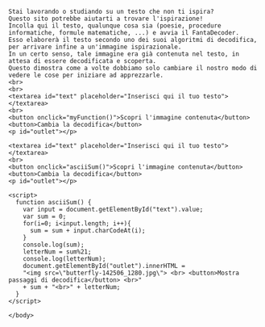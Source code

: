 <html>
  <body>

    Stai lavorando o studiando su un testo che non ti ispira? 
    Questo sito potrebbe aiutarti a trovare l'ispirazione!
    Incolla qui il testo, qualunque cosa sia (poesie, procedure informatiche, formule matematiche, ...) e avvia il FantaDecoder. 
    Esso elaborerà il testo secondo uno dei suoi algoritmi di decodifica, per arrivare infine a un'immagine ispirazionale. 
    In un certo senso, tale immagine era già contenuta nel testo, in attesa di essere decodificata e scoperta. 
    Questo dimostra come a volte dobbiamo solo cambiare il nostro modo di vedere le cose per iniziare ad apprezzarle.
    <br>
    <br>
    <textarea id="text" placeholder="Inserisci qui il tuo testo"></textarea>
    <br>
    <button onclick="myFunction()">Scopri l'immagine contenuta</button>
    <button>Cambia la decodifica</button>
    <p id="outlet"></p>

    <textarea id="text" placeholder="Inserisci qui il tuo testo"></textarea>
    <br>
    <button onclick="asciiSum()">Scopri l'immagine contenuta</button>
    <button>Cambia la decodifica</button>
    <p id="outlet"></p>

    <script>
      function asciiSum() {
        var input = document.getElementById("text").value;
        var sum = 0;
        for(i=0; i<input.length; i++){
          sum = sum + input.charCodeAt(i);
        }
        console.log(sum);
        letterNum = sum%21;
        console.log(letterNum);
        document.getElementById("outlet").innerHTML = 
        "<img src=\"butterfly-142506_1280.jpg\"> <br> <button>Mostra passaggi di decodifica</button> <br>"
        + sum + "<br>" + letterNum;
      }
    </script>

    </body>
  </html>
